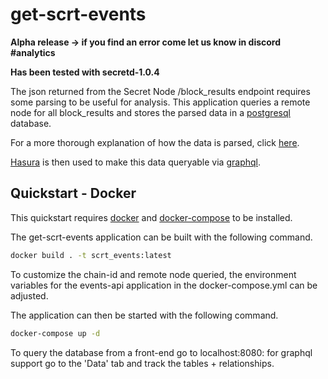 # get-scrt-events

**Alpha release -> if you find an error come let us know in discord #analytics**

**Has been tested with secretd-1.0.4**

The json returned from the Secret Node /block_results endpoint requires some parsing to be useful for analysis. This application queries a remote node for all block_results and stores the parsed data in a [postgresql](https://www.postgresql.org/) database. 

For a more thorough explanation of how the data is parsed, click [here](docs/parsing.md).

[Hasura](https://hasura.io/docs/) is then used to make this data queryable via [graphql](https://graphql.org/learn/). 

## Quickstart - Docker

This quickstart requires [docker](https://docs.docker.com/get-docker/) and [docker-compose](https://docs.docker.com/compose/install/) to be installed. 

The get-scrt-events application can be built with the following command. 

```bash
docker build . -t scrt_events:latest
```

To customize the chain-id and remote node queried, the environment variables for the events-api application in  the docker-compose.yml can be adjusted. 

The application can then be started with the following command. 

```bash
docker-compose up -d
```

To query the database from a front-end go to localhost:8080: for graphql support go to the 'Data' tab and track the tables + relationships. 